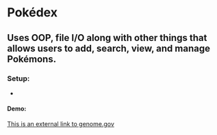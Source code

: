 # Pokédex

## Uses OOP, file I/O along with other things that allows users to add, search, view, and manage Pokémons.

### Setup:
- 

#### Demo:
[This is an external link to genome.gov](https://www.genome.gov/)